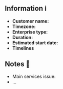 ## Information ℹ️

- **Customer name:** 
- **Timezone:** 
- **Enterprise type:** 
- **Duration:**
- **Estimated start date:**
- **Timelines**

## Notes 📔
- Main services issue:
- ...
